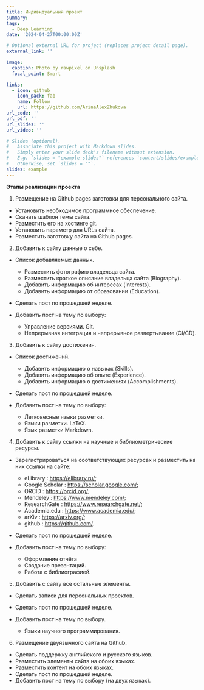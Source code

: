 ```yaml
---
title: Индивидуальный проект
summary: 
tags:
  - Deep Learning
date: '2024-04-27T00:00:00Z'

# Optional external URL for project (replaces project detail page).
external_link: ''

image:
  caption: Photo by rawpixel on Unsplash
  focal_point: Smart

links:
  - icon: github
    icon_pack: fab
    name: Follow
    url: https://github.com/ArinaAlexZhukova
url_code: ''
url_pdf: ''
url_slides: ''
url_video: ''

# Slides (optional).
#   Associate this project with Markdown slides.
#   Simply enter your slide deck's filename without extension.
#   E.g. `slides = "example-slides"` references `content/slides/example-slides.md`.
#   Otherwise, set `slides = ""`.
slides: example
---
```


**Этапы реализации проекта**

1. Размещение на Github pages заготовки для персонального сайта.
    
* Установить необходимое программное обеспечение.
* Скачать шаблон темы сайта.
* Разместить его на хостинге git.
* Установить параметр для URLs сайта.
* Разместить заготовку сайта на Github pages.

2. Добавить к сайту данные о себе.

* Список добавляемых данных.

   - Разместить фотографию владельца сайта.
   - Разместить краткое описание владельца сайта (Biography).
   - Добавить информацию об интересах (Interests).
   - Добавить информацию от образовании (Education).
   
* Сделать пост по прошедшей неделе.
* Добавить пост на тему по выбору:

   - Управление версиями. Git.
   - Непрерывная интеграция и непрерывное развертывание (CI/CD).

3. Добавить к сайту достижения.

* Список достижений.

   - Добавить информацию о навыках (Skills).
   - Добавить информацию об опыте (Experience).
   - Добавить информацию о достижениях (Accomplishments).
   
* Сделать пост по прошедшей неделе.
* Добавить пост на тему по выбору:

   - Легковесные языки разметки.
   - Языки разметки. LaTeX.
   - Язык разметки Markdown.

4. Добавить к сайту ссылки на научные и библиометрические ресурсы.

* Зарегистрироваться на соответствующих ресурсах и разместить на них ссылки на сайте:

   - eLibrary : https://elibrary.ru/;
   - Google Scholar : https://scholar.google.com/;
   - ORCID : https://orcid.org/;
   - Mendeley : https://www.mendeley.com/;
   - ResearchGate : https://www.researchgate.net/;
   - Academia.edu : https://www.academia.edu/;
   - arXiv : https://arxiv.org/;
   - github : https://github.com/.

* Сделать пост по прошедшей неделе.
* Добавить пост на тему по выбору:

   - Оформление отчёта
   - Создание презентаций.
   - Работа с библиографией.

5. Добавить с сайту все остальные элементы.

* Сделать записи для персональных проектов.
* Сделать пост по прошедшей неделе.
* Добавить пост на тему по выбору.

   - Языки научного программирования.

6. Размещение двуязычного сайта на Github.

* Сделать поддержку английского и русского языков.
* Разместить элементы сайта на обоих языках.
* Разместить контент на обоих языках.
* Сделать пост по прошедшей неделе.
* Добавить пост на тему по выбору (на двух языках).



